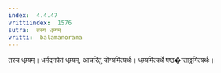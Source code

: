 ```yaml
---
index:  4.4.47
vrittiindex:  1576
sutra:  तस्य धम्र्यम्
vritti:  balamanorama 
---
```


तस्य धम्र्यम्। धर्मदनपेतं धम्र्यम्, आचरितुं योग्यमित्यर्थः। धम्र्यमित्यर्थे षष्ठ�न्ताट्ठगित्यर्थः। 

